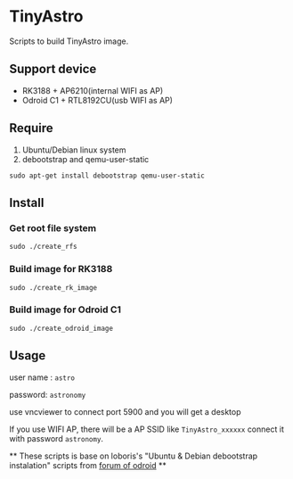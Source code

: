 # TinyAstro
Scripts to build TinyAstro image. 

## Support device 

* RK3188 + AP6210(internal WIFI as AP)
* Odroid C1 + RTL8192CU(usb WIFI as AP)

## Require

1. Ubuntu/Debian linux system
2. debootstrap and qemu-user-static

```
sudo apt-get install debootstrap qemu-user-static
```

## Install

### Get root file system

```
sudo ./create_rfs
```

### Build image for RK3188

```
sudo ./create_rk_image
```

### Build image for Odroid C1

```
sudo ./create_odroid_image
```

## Usage

user name : `astro`

password: `astronomy`

use vncviewer to connect port 5900 and you will get a desktop

If you use WIFI AP, there will be a AP SSID like `TinyAstro_xxxxxx`
connect it with password `astronomy`.

** These scripts is base on loboris's
"Ubuntu & Debian debootstrap instalation" scripts from [forum of odroid](http://forum.odroid.com/viewtopic.php?f=112&t=8075) **
